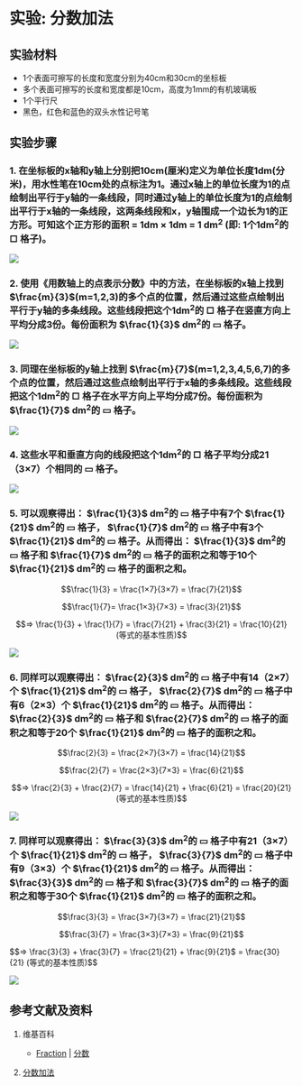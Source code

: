 # 实验: 分数加法

## 实验材料

- 1个表面可擦写的长度和宽度分别为40cm和30cm的坐标板
- 多个表面可擦写的长度和宽度都是10cm，高度为1mm的有机玻璃板
- 1个平行尺
- 黑色，红色和蓝色的双头水性记号笔

## 实验步骤

### 1. 在坐标板的x轴和y轴上分别把10cm(厘米)定义为单位长度1dm(分米)，用水性笔在10cm处的点标注为1。通过x轴上的单位长度为1的点绘制出平行于y轴的一条线段，同时通过y轴上的单位长度为1的点绘制出平行于x轴的一条线段，这两条线段和x，y轴围成一个边长为1的正方形。可知这个正方形的面积 = 1dm × 1dm = 1 dm<sup>2</sup> (即: 1个1dm<sup>2</sup>的 □ 格子)。
![](/images/数系/可比数和不可比数/分数加法/1a1.jpg) 

### 2. 使用《用数轴上的点表示分数》中的方法，在坐标板的x轴上找到 $\frac{m}{3}$(m=1,2,3)的多个点的位置，然后通过这些点绘制出平行于y轴的多条线段。这些线段把这个1dm<sup>2</sup>的 □ 格子在竖直方向上平均分成3份。每份面积为  $\frac{1}{3}$ dm<sup>2</sup>的 ▭ 格子。
![](/images/数系/可比数和不可比数/分数加法/2a1.jpg)

### 3. 同理在坐标板的y轴上找到 $\frac{m}{7}$(m=1,2,3,4,5,6,7)的多个点的位置，然后通过这些点绘制出平行于x轴的多条线段。这些线段把这个1dm<sup>2</sup>的 □ 格子在水平方向上平均分成7份。每份面积为  $\frac{1}{7}$ dm<sup>2</sup>的 ▭ 格子。
![](/images/数系/可比数和不可比数/分数加法/3a1.jpg)

### 4. 这些水平和垂直方向的线段把这个1dm<sup>2</sup>的 □ 格子平均分成21（3×7）个相同的 ▭ 格子。
![](/images/数系/可比数和不可比数/分数加法/4a1.jpg)

### 5. 可以观察得出： $\frac{1}{3}$ dm<sup>2</sup>的 ▭ 格子中有7个  $\frac{1}{21}$ dm<sup>2</sup>的 ▭ 格子， $\frac{1}{7}$ dm<sup>2</sup>的 ▭ 格子中有3个  $\frac{1}{21}$ dm<sup>2</sup>的 ▭ 格子。从而得出： $\frac{1}{3}$ dm<sup>2</sup>的 ▭ 格子和 $\frac{1}{7}$ dm<sup>2</sup>的 ▭ 格子的面积之和等于10个 $\frac{1}{21}$ dm<sup>2</sup>的 ▭ 格子的面积之和。

$$\frac{1}{3} =  \frac{1×7}{3×7} =  \frac{7}{21}$$

$$\frac{1}{7}=  \frac{1×3}{7×3} =  \frac{3}{21}$$

$$=>  \frac{1}{3} +  \frac{1}{7} =  \frac{7}{21} + \frac{3}{21} =  \frac{10}{21}  (等式的基本性质)$$

![](/images/数系/可比数和不可比数/分数加法/5a1.jpg)

### 6. 同样可以观察得出： $\frac{2}{3}$ dm<sup>2</sup>的 ▭ 格子中有14（2×7）个  $\frac{1}{21}$ dm<sup>2</sup>的 ▭ 格子， $\frac{2}{7}$ dm<sup>2</sup>的 ▭ 格子中有6（2×3）个  $\frac{1}{21}$ dm<sup>2</sup>的 ▭ 格子。从而得出： $\frac{2}{3}$ dm<sup>2</sup>的 ▭ 格子和 $\frac{2}{7}$ dm<sup>2</sup>的 ▭ 格子的面积之和等于20个 $\frac{1}{21}$ dm<sup>2</sup>的 ▭ 格子的面积之和。

$$\frac{2}{3} =  \frac{2×7}{3×7} =  \frac{14}{21}$$

$$\frac{2}{7} =  \frac{2×3}{7×3} =  \frac{6}{21}$$

$$=>  \frac{2}{3} +  \frac{2}{7} =  \frac{14}{21} +  \frac{6}{21} =  \frac{20}{21}  (等式的基本性质)$$

![](/images/数系/可比数和不可比数/分数加法/6a1.jpg)

### 7. 同样可以观察得出： $\frac{3}{3}$ dm<sup>2</sup>的 ▭ 格子中有21（3×7）个  $\frac{1}{21}$ dm<sup>2</sup>的 ▭ 格子， $\frac{3}{7}$ dm<sup>2</sup>的 ▭ 格子中有9（3×3）个  $\frac{1}{21}$ dm<sup>2</sup>的 ▭ 格子。从而得出： $\frac{3}{3}$ dm<sup>2</sup>的 ▭ 格子和 $\frac{3}{7}$ dm<sup>2</sup>的 ▭ 格子的面积之和等于30个 $\frac{1}{21}$ dm<sup>2</sup>的 ▭ 格子的面积之和。

$$\frac{3}{3} =  \frac{3×7}{3×7} = \frac{21}{21}$$

$$\frac{3}{7} =  \frac{3×3}{7×3} =  \frac{9}{21}$$

$$=>  \frac{3}{3} +  \frac{3}{7} =  \frac{21}{21} +  \frac{9}{21}$ =  \frac{30}{21}  (等式的基本性质)$$

![](/images/数系/可比数和不可比数/分数加法/7a1.jpg)

## 参考文献及资料

1. 维基百科
	- [Fraction](https://en.wikipedia.org/wiki/Fraction) | [分数](https://zh.wikipedia.org/wiki/%E5%88%86%E6%95%B8) 
	
2. [分数加法](https://baike.baidu.com/item/%E5%88%86%E6%95%B0%E5%8A%A0%E6%B3%95/2828309?fr=aladdin)
